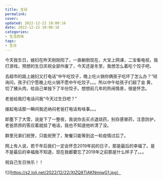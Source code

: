 ```yaml
---
title: 生日
permalink: 
cover: 
updated: 2022-12-22 10:00:16
date: 2022-12-22 10:00:16
categories: 
- 生活百味
tags: 
- 生日
---
```

今天我生日，媳妇在昨天刚刚阳了，一直躺倒现在，大宝上网课，二宝看电视，我打游戏，预想的生日庆祝全部作废了，今天还是冬至，我想怎么着吃个饺子吧，

去超市的路上媳妇又打电话“中午吃饺子，晚上吃火锅你俩孩子吃坏了怎么办？”经询问，孩子们宁愿晚上吃火锅不愿中午吃饺子。。。所以中午给孩子们超了韭
黄，切了猪头肉，给自己单独下了半份饺子。想想前几年的热闹情景，很是怀念。

老爸给我打电话问我“今天过生日吧？”

接起电话那一瞬间我还纳闷老爸打电话有啥事。。。

即墨下了大雪，说是下了一整夜，我说你去买点退烧药，别存感冒药，注意防护，老爸昂昂的答应着就挂了电话，我也不知道他听清了没。

群里兄弟们祝贺，只能祝贺了，聚餐只能等到这一轮疫情过后了。

网上有人说，若干年后我们一定会怀念2019年前的日子，那是最后的幸福了。是不是最后的幸福我不知道，现在我都要忘了2019年之前那是什么样子了。。。

祝自己生日快乐！！

![](https://s2.loli.net/2022/12/22/XtZQ8TlAKNmiwG1.jpg）
